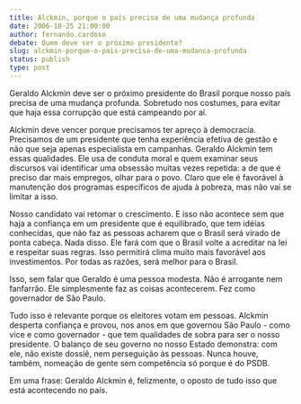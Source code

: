 ```yaml
---
title: Alckmin, porque o país precisa de uma mudança profunda
date: 2006-10-25 21:00:00
author: fernando.cardoso
debate: Quem deve ser o próximo presidente?
slug: alckmin-porque-o-pais-precisa-de-uma-mudanca-profunda
status: publish 
type: post
---
```


Geraldo Alckmin deve ser o próximo presidente do Brasil porque nosso país precisa de uma mudança profunda. Sobretudo nos costumes, para evitar que haja essa corrupção que está campeando por aí.   
  
Alckmin deve vencer porque precisamos ter apreço à democracia. Precisamos de um presidente que tenha experiência efetiva de gestão e não que seja apenas especialista em campanhas. Geraldo Alckmin tem essas qualidades. Ele usa de conduta moral e quem examinar seus discursos vai identificar uma obsessão muitas vezes repetida: a de que é preciso dar mais empregos, olhar para o povo. Claro que ele é favorável à manutenção dos programas específicos de ajuda à pobreza, mas não vai se limitar a isso.   
  
Nosso candidato vai retomar o crescimento. E isso não acontece sem que haja a confiança em um presidente que é equilibrado, que tem idéias conhecidas, que não faz as pessoas acharem que o Brasil será virado de ponta cabeça. Nada disso. Ele fará com que o Brasil volte a acreditar na lei e respeitar suas regras. Isso permitirá clima muito mais favorável aos investimentos. Por todas as razões, será melhor para o Brasil.   
  
Isso, sem falar que Geraldo é uma pessoa modesta. Não é arrogante nem fanfarrão. Ele simplesmente faz as coisas acontecerem. Fez como governador de São Paulo.   
  
Tudo isso é relevante porque os eleitores votam em pessoas. Alckmin desperta confiança e provou, nos anos em que governou São Paulo - como vice e como governador - que tem qualidades de sobra para ser o nosso presidente. O balanço de seu governo no nosso Estado demonstra: com ele, não existe dossiê, nem perseguição às pessoas. Nunca houve, também, nomeação de gente sem competência só porque é do PSDB.   
  
Em uma frase: Geraldo Alckmin é, felizmente, o oposto de tudo isso que está acontecendo no país.
